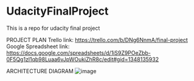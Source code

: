 # UdacityFinalProject
This is a repo for udacity final project


PROJECT PLAN
Trello link: https://trello.com/b/DNg6NnmA/final-project
Google Spreadsheet link: https://docs.google.com/spreadsheets/d/1iS9Z9POeZbb-0F5Qg1zl1qb98Luaa6vJpWOukiZhR8c/edit#gid=1348135932

ARCHITECTURE DIAGRAM
![image](https://user-images.githubusercontent.com/10676900/141070505-6f45ce06-84a1-48e7-80cc-341c3aa80d95.png)
